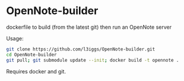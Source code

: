 OpenNote-builder
================

dockerfile to build (from the latest git) then run an OpenNote server

Usage:
```bash
git clone https://github.com/l3iggs/OpenNote-builder.git
cd OpenNote-builder
git pull; git submodule update --init; docker build -t opennote .
```

Requires docker and git.
